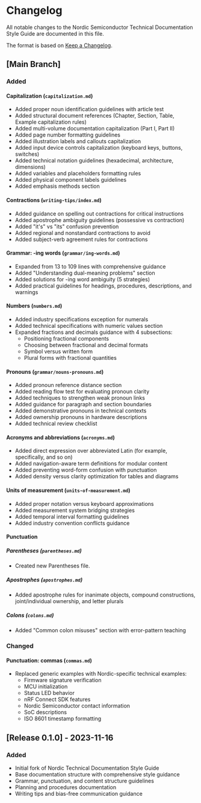 # Changelog

All notable changes to the Nordic Semiconductor Technical Documentation Style Guide are documented in this file.

The format is based on [Keep a Changelog](https://keepachangelog.com/en/1.0.0/).

## [Main Branch]

### Added

#### Capitalization (`capitalization.md`)
- Added proper noun identification guidelines with article test
- Added structural document references (Chapter, Section, Table, Example capitalization rules)
- Added multi-volume documentation capitalization (Part I, Part II)
- Added page number formatting guidelines
- Added illustration labels and callouts capitalization
- Added input device controls capitalization (keyboard keys, buttons, switches)
- Added technical notation guidelines (hexadecimal, architecture, dimensions)
- Added variables and placeholders formatting rules
- Added physical component labels guidelines
- Added emphasis methods section

#### Contractions (`writing-tips/index.md`)
- Added guidance on spelling out contractions for critical instructions
- Added apostrophe ambiguity guidelines (possessive vs contraction)
- Added "it's" vs "its" confusion prevention
- Added regional and nonstandard contractions to avoid
- Added subject-verb agreement rules for contractions

#### Grammar: -ing words (`grammar/ing-words.md`)
- Expanded from 13 to 109 lines with comprehensive guidance
- Added "Understanding dual-meaning problems" section
- Added solutions for -ing word ambiguity (5 strategies)
- Added practical guidelines for headings, procedures, descriptions, and warnings

#### Numbers (`numbers.md`)
- Added industry specifications exception for numerals
- Added technical specifications with numeric values section
- Expanded fractions and decimals guidance with 4 subsections:
  - Positioning fractional components
  - Choosing between fractional and decimal formats
  - Symbol versus written form
  - Plural forms with fractional quantities

#### Pronouns (`grammar/nouns-pronouns.md`)
- Added pronoun reference distance section
- Added reading flow test for evaluating pronoun clarity
- Added techniques to strengthen weak pronoun links
- Added guidance for paragraph and section boundaries
- Added demonstrative pronouns in technical contexts
- Added ownership pronouns in hardware descriptions
- Added technical review checklist

#### Acronyms and abbreviations (`acronyms.md`)
- Added direct expression over abbreviated Latin (for example, specifically, and so on)
- Added navigation-aware term definitions for modular content
- Added preventing word-form confusion with punctuation
- Added density versus clarity optimization for tables and diagrams

#### Units of measurement (`units-of-measurement.md`)
- Added proper notation versus keyboard approximations
- Added measurement system bridging strategies
- Added temporal interval formatting guidelines
- Added industry convention conflicts guidance

#### Punctuation

##### Parentheses (`parentheses.md`)
- Created new Parentheses file.

##### Apostrophes (`apostrophes.md`)
- Added apostrophe rules for inanimate objects, compound constructions, joint/individual ownership, and letter plurals

##### Colons (`colons.md`)
- Added "Common colon misuses" section with error-pattern teaching

### Changed

#### Punctuation: commas (`commas.md`)
- Replaced generic examples with Nordic-specific technical examples:
  - Firmware signature verification
  - MCU initialization
  - Status LED behavior
  - nRF Connect SDK features
  - Nordic Semiconductor contact information
  - SoC descriptions
  - ISO 8601 timestamp formatting

## [Release 0.1.0] - 2023-11-16

### Added
- Initial fork of Nordic Technical Documentation Style Guide
- Base documentation structure with comprehensive style guidance
- Grammar, punctuation, and content structure guidelines
- Planning and procedures documentation
- Writing tips and bias-free communication guidance


